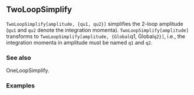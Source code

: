 ##  TwoLoopSimplify 

`TwoLoopSimplify[amplitude, {qu1, qu2}]` simplifies the 2-loop amplitude (`qu1` and `qu2` denote the integration momenta). `TwoLoopSimplify[amplitude]` transforms to `TwoLoopSimplify[amplitude, {Global`q1, Global`q2}]`, i.e., the integration momenta in amplitude must be named `q1` and `q2`.

###  See also 

OneLoopSimplify.

###  Examples 